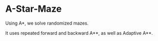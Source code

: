 # A-Star-Maze
Using A*, we solve randomized mazes.

It uses repeated forward and backward A**, as well as Adaptive A**.
